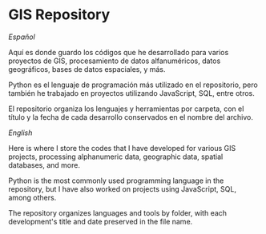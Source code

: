 # GIS Repository

*Español*

Aquí es donde guardo los códigos que he desarrollado para varios proyectos de GIS, procesamiento de datos alfanuméricos, datos geográficos, bases de datos espaciales, y más.

Python es el lenguaje de programación más utilizado en el repositorio, pero también he trabajado en proyectos utilizando JavaScript, SQL, entre otros.

El repositorio organiza los lenguajes y herramientas por carpeta, con el título y la fecha de cada desarrollo conservados en el nombre del archivo.

*English*

Here is where I store the codes that I have developed for various GIS projects, processing alphanumeric data, geographic data, spatial databases, and more.

Python is the most commonly used programming language in the repository, but I have also worked on projects using JavaScript, SQL, among others.

The repository organizes languages and tools by folder, with each development's title and date preserved in the file name.
